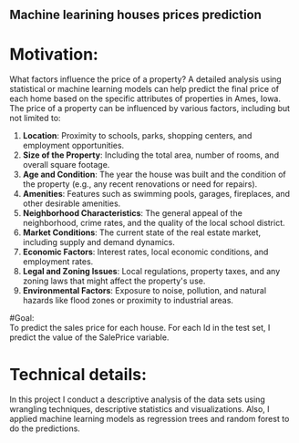 ## Machine learining houses prices prediction
# Motivation: 
What factors influence the price of a property? A detailed analysis using statistical or machine learning models can help predict the final price of each home based on the specific attributes of properties in Ames, Iowa. The price of a property can be influenced by various factors, including but not limited to:
1. **Location**: Proximity to schools, parks, shopping centers, and employment opportunities.
2. **Size of the Property**: Including the total area, number of rooms, and overall square footage.
3. **Age and Condition**: The year the house was built and the condition of the property (e.g., any recent renovations or need for repairs).
4. **Amenities**: Features such as swimming pools, garages, fireplaces, and other desirable amenities.
5. **Neighborhood Characteristics**: The general appeal of the neighborhood, crime rates, and the quality of the local school district.
6. **Market Conditions**: The current state of the real estate market, including supply and demand dynamics.
7. **Economic Factors**: Interest rates, local economic conditions, and employment rates.
8. **Legal and Zoning Issues**: Local regulations, property taxes, and any zoning laws that might affect the property's use.
9. **Environmental Factors**: Exposure to noise, pollution, and natural hazards like flood zones or proximity to industrial areas.


#Goal:  
To predict the sales price for each house. For each Id in the test set, I predict the value of the SalePrice variable. 

# Technical details:
In this project I conduct a descriptive analysis of the data sets using wrangling techniques, descriptive statistics and visualizations. Also, I applied machine learning models as regression trees and random forest to do the predictions. 
